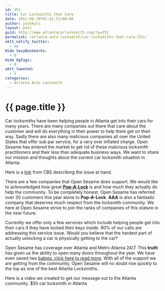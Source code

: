 ```yaml
---
id: 251
title: Car Locksmiths that Care
date: 2012-08-29T01:41:51+00:00
author: joshkurz
layout: post
guid: http://www.atlantacarlocksmith.com/?p=251
permalink: /atlanta-auto-locksmith/car-locksmiths-that-care-251/
aktt_notify_twitter:
  - no
Hide SexyBookmarks:
  - 0
Hide OgTags:
  - 0
aktt_tweeted:
  - 1
categories:
  - Atlanta Auto Locksmith
---
```


{{ page.title }}
================

<div class="pf-content">
  <p>
    Car locksmiths have been helping people in Atlanta get into their cars for many years. There are many companies out there that care about the customer and will do everything in their power to help them get on their way. Sadly there are also many malicious companies all over the United States that offer sub par service, for a very over inflated charge. Open Sesame has entered the market to get rid of these malicious locksmith practitioners and their less than adequate business ways. We want to share our mission and thoughts about the current car locksmith situation in Atlanta.
  </p>
  
  <p>
    Here is a <a href="http://www.cbsatlanta.com/story/18506559/hidden-cameras-catch-locksmiths-sneaky-tactics">link</a> from CBS describing the issue at hand.
  </p>
  
  <p>
    There are a few companies that Open Sesame does support. We would like to acknowledged how great <strong><a rel="nofollow" href="http://www.popalock.com">Pop-A-Lock</a></strong> is and how much they actually do help the community. To be completely honest, Open Sesame has referred over 30 customers this year alone to <strong>Pop-A-Lock</strong>. <strong>AAA</strong> is also a fantastic company that deserves much respect from the locksmith community. We here at Open Sesame strive to join the ranks of companies of this stature in the near future.
  </p>
  
  <p>
    Currently we offer only a few services which include helping people get into their cars if they have locked their keys inside. 90% of our calls are addressing this service issue. Would you believe that the hardest part of actually unlocking a car is physically getting to the car?
  </p>
  
  <p>
    Open Sesame has coverage over Atlanta and Metro Atlanta 24/7. This <strong>truth</strong> has given us the ability to open many doors throughout the year. We have even saved two <a href="http://www.atlantacarlocksmith.com/open-sesame-saved-a-baby-today/">babies. click here to read more</a>. With all of the support we are getting from the community, Open Sesame will no doubt rise quickly to the top as one of the best Atlanta Locksmiths.
  </p>
  
  <p>
    Here is a video we created to get our message out to the Atlanta community. $50 car locksmith in Atlanta
  </p>
  
  <p>
  </p>
</div>
